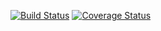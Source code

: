 [![Build Status](https://app.travis-ci.com/IgorBMattiolli/react-clean.svg?branch=main)](https://app.travis-ci.com/IgorBMattiolli/react-clean)
[![Coverage Status](https://coveralls.io/repos/github/IgorBMattiolli/react-clean/badge.svg?branch=main)](https://coveralls.io/github/IgorBMattiolli/react-clean?branch=main)
